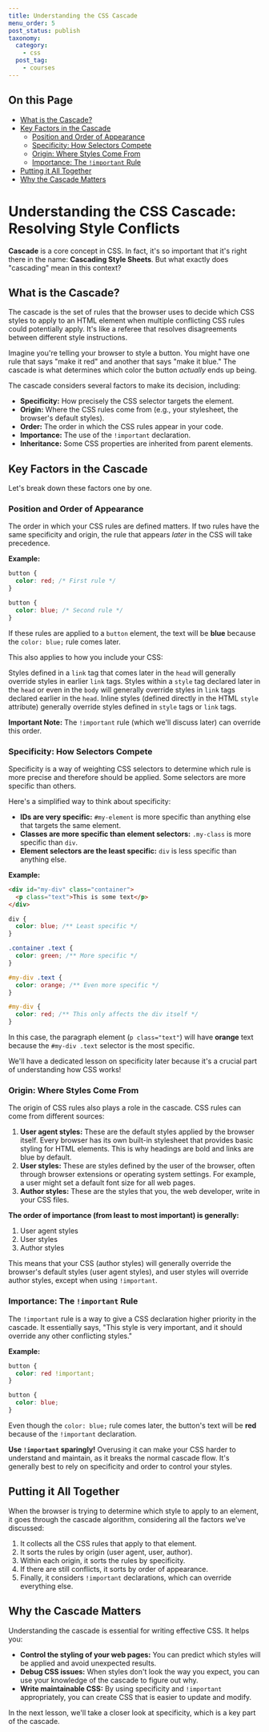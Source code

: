 ```yaml
---
title: Understanding the CSS Cascade
menu_order: 5
post_status: publish
taxonomy:
  category:
    - css
  post_tag:
    - courses
---
```


<div class="toc" markdown="1">

## On this Page

- [What is the Cascade?](#what-is-the-cascade)
- [Key Factors in the Cascade](#key-factors)
  - [Position and Order of Appearance](#position-and-order)
  - [Specificity: How Selectors Compete](#specificity)
  - [Origin: Where Styles Come From](#origin)
  - [Importance: The `!important` Rule](#importance)
- [Putting it All Together](#putting-it-all-together)
- [Why the Cascade Matters](#why-the-cascade-matters)

</div>

<div class="main" markdown="1">

# Understanding the CSS Cascade: Resolving Style Conflicts

**Cascade** is a core concept in CSS. In fact, it's so important that it's right there in the name: **Cascading Style Sheets**. But what exactly does "cascading" mean in this context?

## What is the Cascade? <a id="what-is-the-cascade"></a>

The cascade is the set of rules that the browser uses to decide which CSS styles to apply to an HTML element when multiple conflicting CSS rules could potentially apply. It's like a referee that resolves disagreements between different style instructions.

Imagine you're telling your browser to style a button. You might have one rule that says "make it red" and another that says "make it blue." The cascade is what determines which color the button _actually_ ends up being.

The cascade considers several factors to make its decision, including:

- **Specificity:** How precisely the CSS selector targets the element.
- **Origin:** Where the CSS rules come from (e.g., your stylesheet, the browser's default styles).
- **Order:** The order in which the CSS rules appear in your code.
- **Importance:** The use of the `!important` declaration.
- **Inheritance:** Some CSS properties are inherited from parent elements.

## Key Factors in the Cascade <a id="key-factors"></a>

Let's break down these factors one by one.

### Position and Order of Appearance <a id="position-and-order"></a>

The order in which your CSS rules are defined matters. If two rules have the same specificity and origin, the rule that appears _later_ in the CSS will take precedence.

**Example:**

```css
button {
  color: red; /* First rule */
}

button {
  color: blue; /* Second rule */
}
```

If these rules are applied to a `button` element, the text will be **blue** because the `color: blue;` rule comes later.

This also applies to how you include your CSS:

Styles defined in a `link` tag that comes later in the `head` will generally override styles in earlier `link` tags.
Styles within a `style` tag declared later in the `head` or even in the `body` will generally override styles in `link` tags declared earlier in the `head`.
Inline styles (defined directly in the HTML `style` attribute) generally override styles defined in `style` tags or `link` tags.

**Important Note:** The `!important` rule (which we'll discuss later) can override this order.

### Specificity: How Selectors Compete <a id="specificity"></a>

Specificity is a way of weighting CSS selectors to determine which rule is more precise and therefore should be applied. Some selectors are more specific than others.

Here's a simplified way to think about specificity:

- **IDs are very specific:** `#my-element` is more specific than anything else that targets the same element.
- **Classes are more specific than element selectors:** `.my-class` is more specific than `div`.
- **Element selectors are the least specific:** `div` is less specific than anything else.

**Example:**

```html
<div id="my-div" class="container">
  <p class="text">This is some text</p>
</div>
```

```css
div {
  color: blue; /** Least specific */
}

.container .text {
  color: green; /** More specific */
}

#my-div .text {
  color: orange; /** Even more specific */
}

#my-div {
  color: red; /** This only affects the div itself */
}
```

In this case, the paragraph element (`p class="text"`) will have **orange** text because the `#my-div .text` selector is the most specific.

We'll have a dedicated lesson on specificity later because it's a crucial part of understanding how CSS works\!

### Origin: Where Styles Come From <a id="origin"></a>

The origin of CSS rules also plays a role in the cascade. CSS rules can come from different sources:

1.  **User agent styles:** These are the default styles applied by the browser itself. Every browser has its own built-in stylesheet that provides basic styling for HTML elements. This is why headings are bold and links are blue by default.
2.  **User styles:** These are styles defined by the user of the browser, often through browser extensions or operating system settings. For example, a user might set a default font size for all web pages.
3.  **Author styles:** These are the styles that you, the web developer, write in your CSS files.

**The order of importance (from least to most important) is generally:**

1.  User agent styles
2.  User styles
3.  Author styles

This means that your CSS (author styles) will generally override the browser's default styles (user agent styles), and user styles will override author styles, except when using `!important`.

### Importance: The `!important` Rule <a id="importance"></a>

The `!important` rule is a way to give a CSS declaration higher priority in the cascade. It essentially says, "This style is very important, and it should override any other conflicting styles."

**Example:**

```css
button {
  color: red !important;
}

button {
  color: blue;
}
```

Even though the `color: blue;` rule comes later, the button's text will be **red** because of the `!important` declaration.

**Use `!important` sparingly!** Overusing it can make your CSS harder to understand and maintain, as it breaks the normal cascade flow. It's generally best to rely on specificity and order to control your styles.

## Putting it All Together <a id="putting-it-all-together"></a>

When the browser is trying to determine which style to apply to an element, it goes through the cascade algorithm, considering all the factors we've discussed:

1.  It collects all the CSS rules that apply to that element.
2.  It sorts the rules by origin (user agent, user, author).
3.  Within each origin, it sorts the rules by specificity.
4.  If there are still conflicts, it sorts by order of appearance.
5.  Finally, it considers `!important` declarations, which can override everything else.

## Why the Cascade Matters <a id="why-the-cascade-matters"></a>

Understanding the cascade is essential for writing effective CSS. It helps you:

- **Control the styling of your web pages:** You can predict which styles will be applied and avoid unexpected results.
- **Debug CSS issues:** When styles don't look the way you expect, you can use your knowledge of the cascade to figure out why.
- **Write maintainable CSS:** By using specificity and `!important` appropriately, you can create CSS that is easier to update and modify.

In the next lesson, we'll take a closer look at specificity, which is a key part of the cascade.

</div>
